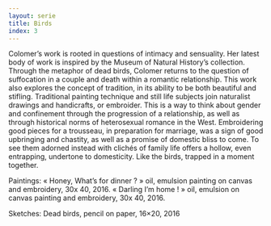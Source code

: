 ```yaml
---
layout: serie
title: Birds
index: 3
---
```


Colomer’s work is rooted in questions of intimacy and sensuality.
Her latest body of work is inspired by the Museum of Natural History’s collection. Through the metaphor of dead birds, Colomer returns to the question of suffocation in a couple and death within a romantic relationship.
This work also explores the concept of tradition, in its ability to be both beautiful and stifling. Traditional painting technique and still life subjects join naturalist drawings and handicrafts, or embroider. This is a way to think about gender and confinement through the progression of a relationship, as well as through historical norms of heterosexual romance in the West. Embroidering good pieces for a trousseau, in preparation for marriage, was a sign of good upbringing and chastity, as well as a promise of domestic bliss to come. To see them adorned instead with clichés of family life offers a hollow, even entrapping, undertone to domesticity. Like the birds, trapped in a moment together.

Paintings:
« Honey, What’s for dinner ? » oil, emulsion painting on canvas and embroidery, 30x 40, 2016.
« Darling I’m home ! » oil, emulsion on canvas painting and embroidery, 30x 40, 2016.

Sketches:
Dead birds, pencil on paper, 16×20, 2016
